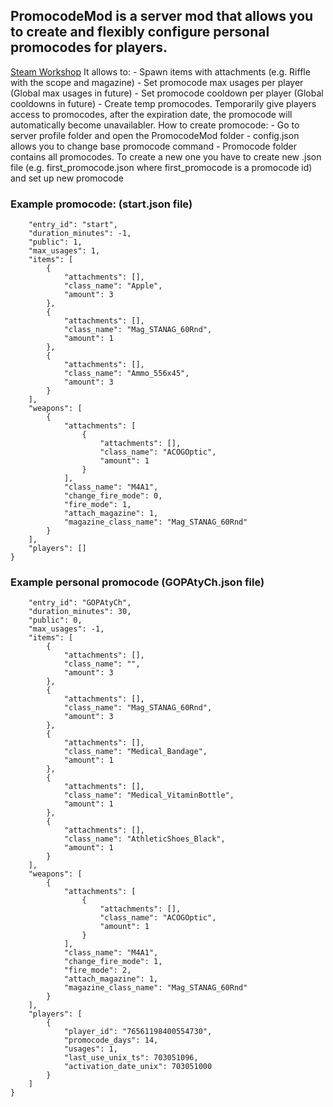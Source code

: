 
## PromocodeMod is a server mod that allows you to create and flexibly configure personal promocodes for players.
[Steam Workshop](https://steamcommunity.com/workshop/filedetails/?id=2780196589)
    It allows to:
        - Spawn items with attachments (e.g. Riffle with the scope and magazine)
        - Set promocode max usages per player (Global max usages in future)
        - Set promocode cooldown per player (Global cooldowns in future) 
        - Create temp promocodes. Temporarily give players access to promocodes, after the expiration date, the promocode will automatically become unavailabler.
    How to create promocode:
       - Go to server profile folder and open the PromocodeMod folder
       - config.json allows you to change base promocode command
       - Promocode folder contains all promocodes. To create a new one you have to create new .json file (e.g. first_promocode.json where first_promocode is a promocode id) and set up new promocode 
### Example promocode: (start.json file)

```{
    "entry_id": "start",         
    "duration_minutes": -1,
    "public": 1,
    "max_usages": 1,
    "items": [
        {
            "attachments": [],
            "class_name": "Apple",
            "amount": 3
        },
        {
            "attachments": [],
            "class_name": "Mag_STANAG_60Rnd",
            "amount": 1
        },
        {
            "attachments": [],
            "class_name": "Ammo_556x45",
            "amount": 3
        }
    ],
    "weapons": [
        {
            "attachments": [
                {
                    "attachments": [],
                    "class_name": "ACOGOptic",
                    "amount": 1
                }
            ],
            "class_name": "M4A1",
            "change_fire_mode": 0,
            "fire_mode": 1,
            "attach_magazine": 1,
            "magazine_class_name": "Mag_STANAG_60Rnd"
        }
    ],
    "players": []
}
```

### Example personal promocode (GOPAtyCh.json file)
```{
    "entry_id": "GOPAtyCh",
    "duration_minutes": 30,
    "public": 0,
    "max_usages": -1,
    "items": [
        {
            "attachments": [],
            "class_name": "",
            "amount": 3
        },
        {
            "attachments": [],
            "class_name": "Mag_STANAG_60Rnd",
            "amount": 3
        },
        {
            "attachments": [],
            "class_name": "Medical_Bandage",
            "amount": 1
        },
        {
            "attachments": [],
            "class_name": "Medical_VitaminBottle",
            "amount": 1
        },
        {
            "attachments": [],
            "class_name": "AthleticShoes_Black",
            "amount": 1
        }
    ],
    "weapons": [
        {
            "attachments": [
                {
                    "attachments": [],
                    "class_name": "ACOGOptic",
                    "amount": 1
                }
            ],
            "class_name": "M4A1",
            "change_fire_mode": 1,
            "fire_mode": 2,
            "attach_magazine": 1,
            "magazine_class_name": "Mag_STANAG_60Rnd"
        }
    ],
    "players": [
        {
            "player_id": "76561198400554730",
            "promocode_days": 14,
            "usages": 1,
            "last_use_unix_ts": 703051096,
            "activation_date_unix": 703051000
        }
    ]
}
```
